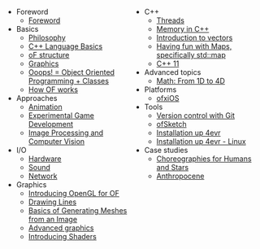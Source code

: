 <div style="width: 50%; float: left;">


<ul>
<li>Foreword

<ul>
<li><a target="_blank" href="http://openframeworks.cc/ofBook/chapters/foreword.html">Foreword</a></li>
</ul>
</li>
<li>Basics

<ul>
<li><a target="_blank" href="http://openframeworks.cc/ofBook/chapters/of_philosophy.html">Philosophy</a></li>
<li><a target="_blank" href="http://openframeworks.cc/ofBook/chapters/cplusplus_basics.html">C++ Language Basics</a></li>
<li><a target="_blank" href="http://openframeworks.cc/ofBook/chapters/setup_and_project_structure.html">oF structure</a></li>
<li><a target="_blank" href="http://openframeworks.cc/ofBook/chapters/intro_to_graphics.html">Graphics</a></li>
<li><a target="_blank" href="http://openframeworks.cc/ofBook/chapters/OOPs!.html">Ooops! = Object Oriented Programming + Classes</a></li>
<li><a target="_blank" href="http://openframeworks.cc/ofBook/chapters/how_of_works.html">How OF works</a></li>
</ul>
</li>
<li>Approaches

<ul>
<li><a target="_blank" href="http://openframeworks.cc/ofBook/chapters/animation.html">Animation</a></li>
<li><a target="_blank" href="http://openframeworks.cc/ofBook/chapters/game_design.html">Experimental Game Development</a></li>
<li><a target="_blank" href="http://openframeworks.cc/ofBook/chapters/image_processing_computer_vision.html">Image Processing and Computer Vision</a></li>
</ul>
</li>
<li>I/O

<ul>
<li><a target="_blank" href="http://openframeworks.cc/ofBook/chapters/hardware.html">Hardware</a></li>
<li><a target="_blank" href="http://openframeworks.cc/ofBook/chapters/sound.html">Sound</a></li>
<li><a target="_blank" href="http://openframeworks.cc/ofBook/chapters/network.html">Network</a></li>
</ul>
</li>
<li>Graphics

<ul>
<li><a target="_blank" href="http://openframeworks.cc/ofBook/chapters/openGL.html">Introducing OpenGL for OF</a></li>
<li><a target="_blank" href="http://openframeworks.cc/ofBook/chapters/lines.html">Drawing Lines</a></li>
<li><a target="_blank" href="http://openframeworks.cc/ofBook/chapters/generativemesh.html">Basics of Generating Meshes from an Image</a></li>
<li><a target="_blank" href="http://openframeworks.cc/ofBook/chapters/advanced_graphics.html">Advanced graphics</a></li>
<li><a target="_blank" href="http://openframeworks.cc/ofBook/chapters/shaders.html">Introducing Shaders</a></li>
</ul>
</li>


</ul> 
</div>
<div style="width: 50%; float: left;">
<ul>

<li>C++

<ul>
<li><a target="_blank" href="http://openframeworks.cc/ofBook/chapters/threads.html">Threads</a></li>
<li><a target="_blank" href="http://openframeworks.cc/ofBook/chapters/memory.html">Memory in C++</a></li>
<li><a target="_blank" href="http://openframeworks.cc/ofBook/chapters/stl_vector.html">Introduction to vectors</a></li>
<li><a target="_blank" href="http://openframeworks.cc/ofBook/chapters/stl_map.html">Having fun with Maps, specifically std::map</a></li>
<li><a target="_blank" href="http://openframeworks.cc/ofBook/chapters/c++11.html">C++ 11</a></li>
</ul>
</li>


<li>Advanced topics

<ul>
<li><a target="_blank" href="http://openframeworks.cc/ofBook/chapters/math.html">Math: From 1D to 4D</a></li>
</ul>
</li>
<li>Platforms

<ul>
<li><a target="_blank" href="http://openframeworks.cc/ofBook/chapters/ios.html">ofxiOS</a></li>
</ul>
</li>
<li>Tools

<ul>
<li><a target="_blank" href="http://openframeworks.cc/ofBook/chapters/version_control_with_git.html">Version control with Git</a></li>
<li><a target="_blank" href="http://openframeworks.cc/ofBook/chapters/ofSketch.html">ofSketch</a></li>
<li><a target="_blank" href="http://openframeworks.cc/ofBook/chapters/installation_up_4evr_macosx.html">Installation up 4evr</a></li>
<li><a target="_blank" href="http://openframeworks.cc/ofBook/chapters/installation_up_4evr_linux.html">Installation up 4evr - Linux</a></li>
</ul>
</li>
<li>Case studies

<ul>
<li><a target="_blank" href="http://openframeworks.cc/ofBook/chapters/project_eva.html">Choreographies for Humans and Stars</a></li>
<li><a target="_blank" href="http://openframeworks.cc/ofBook/chapters/project_joel.html">Anthropocene</a></li>
</ul>
</li>
</ul>




</div>
